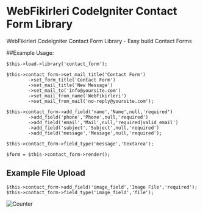 WebFikirleri CodeIgniter Contact Form Library
===================================

WebFikirleri CodeIgniter Contact Form Library - Easy build Contact Forms

##Example Usage:

    $this->load->library('contact_form');

    $this->contact_form->set_mail_title('Contact Form')
            ->set_form_title('Contact Form')
            ->set_mail_title('New Message')
            ->set_mail_to('info@yoursite.com')
            ->set_mail_from_name('WebFikirleri')
            ->set_mail_from_mail('no-reply@yoursite.com');

    $this->contact_form->add_field('name','Name',null,'required')
            ->add_field('phone','Phone',null,'required')
            ->add_field('email','Mail',null,'required|valid_email')
            ->add_field('subject','Subject',null,'required')
            ->add_field('message','Message',null,'required');

    $this->contact_form->field_type('message','textarea');

    $form = $this->contact_form->render();

## Example File Upload

    $this->contact_form->add_field('image_field','Image File','required');
    $this->contact_form->field_type('image_field','file');

![Counter](https://webfikirleri.com/counter?url=https://github.com/WebFikirleri/WF-CodeIgniter-Contact-Form-Library)
